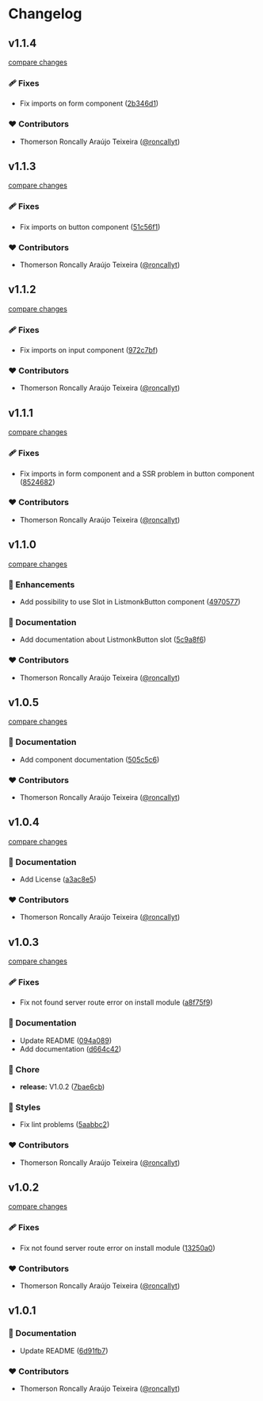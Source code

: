 # Changelog


## v1.1.4

[compare changes](https://github.com/roncallyt/nuxt-listmonk/compare/v1.1.3...v1.1.4)

### 🩹 Fixes

- Fix imports on form component ([2b346d1](https://github.com/roncallyt/nuxt-listmonk/commit/2b346d1))

### ❤️ Contributors

- Thomerson Roncally Araújo Teixeira ([@roncallyt](https://github.com/roncallyt))

## v1.1.3

[compare changes](https://github.com/roncallyt/nuxt-listmonk/compare/v1.1.2...v1.1.3)

### 🩹 Fixes

- Fix imports on button component ([51c56f1](https://github.com/roncallyt/nuxt-listmonk/commit/51c56f1))

### ❤️ Contributors

- Thomerson Roncally Araújo Teixeira ([@roncallyt](https://github.com/roncallyt))

## v1.1.2

[compare changes](https://github.com/roncallyt/nuxt-listmonk/compare/v1.1.1...v1.1.2)

### 🩹 Fixes

- Fix imports on input component ([972c7bf](https://github.com/roncallyt/nuxt-listmonk/commit/972c7bf))

### ❤️ Contributors

- Thomerson Roncally Araújo Teixeira ([@roncallyt](https://github.com/roncallyt))

## v1.1.1

[compare changes](https://github.com/roncallyt/nuxt-listmonk/compare/v1.1.0...v1.1.1)

### 🩹 Fixes

- Fix imports in form component and a SSR problem in button component ([8524682](https://github.com/roncallyt/nuxt-listmonk/commit/8524682))

### ❤️ Contributors

- Thomerson Roncally Araújo Teixeira ([@roncallyt](https://github.com/roncallyt))

## v1.1.0

[compare changes](https://github.com/roncallyt/nuxt-listmonk/compare/v1.0.5...v1.1.0)

### 🚀 Enhancements

- Add possibility to use Slot in ListmonkButton component ([4970577](https://github.com/roncallyt/nuxt-listmonk/commit/4970577))

### 📖 Documentation

- Add documentation about ListmonkButton slot ([5c9a8f6](https://github.com/roncallyt/nuxt-listmonk/commit/5c9a8f6))

### ❤️ Contributors

- Thomerson Roncally Araújo Teixeira ([@roncallyt](https://github.com/roncallyt))

## v1.0.5

[compare changes](https://github.com/roncallyt/nuxt-listmonk/compare/v1.0.4...v1.0.5)

### 📖 Documentation

- Add component documentation ([505c5c6](https://github.com/roncallyt/nuxt-listmonk/commit/505c5c6))

### ❤️ Contributors

- Thomerson Roncally Araújo Teixeira ([@roncallyt](https://github.com/roncallyt))

## v1.0.4

[compare changes](https://github.com/roncallyt/nuxt-listmonk/compare/v1.0.3...v1.0.4)

### 📖 Documentation

- Add License ([a3ac8e5](https://github.com/roncallyt/nuxt-listmonk/commit/a3ac8e5))

### ❤️ Contributors

- Thomerson Roncally Araújo Teixeira ([@roncallyt](https://github.com/roncallyt))

## v1.0.3

[compare changes](https://github.com/roncallyt/nuxt-listmonk/compare/v1.0.1...v1.0.3)

### 🩹 Fixes

- Fix not found server route error on install module ([a8f75f9](https://github.com/roncallyt/nuxt-listmonk/commit/a8f75f9))

### 📖 Documentation

- Update README ([094a089](https://github.com/roncallyt/nuxt-listmonk/commit/094a089))
- Add documentation ([d664c42](https://github.com/roncallyt/nuxt-listmonk/commit/d664c42))

### 🏡 Chore

- **release:** V1.0.2 ([7bae6cb](https://github.com/roncallyt/nuxt-listmonk/commit/7bae6cb))

### 🎨 Styles

- Fix lint problems ([5aabbc2](https://github.com/roncallyt/nuxt-listmonk/commit/5aabbc2))

### ❤️ Contributors

- Thomerson Roncally Araújo Teixeira ([@roncallyt](https://github.com/roncallyt))

## v1.0.2

[compare changes](https://github.com/roncallyt/nuxt-listmonk/compare/v1.0.1...v1.0.2)

### 🩹 Fixes

- Fix not found server route error on install module ([13250a0](https://github.com/roncallyt/nuxt-listmonk/commit/13250a0))

### ❤️ Contributors

- Thomerson Roncally Araújo Teixeira ([@roncallyt](https://github.com/roncallyt))

## v1.0.1


### 📖 Documentation

- Update README ([6d91fb7](https://github.com/roncallyt/nuxt-listmonk/commit/6d91fb7))

### ❤️ Contributors

- Thomerson Roncally Araújo Teixeira ([@roncallyt](https://github.com/roncallyt))

